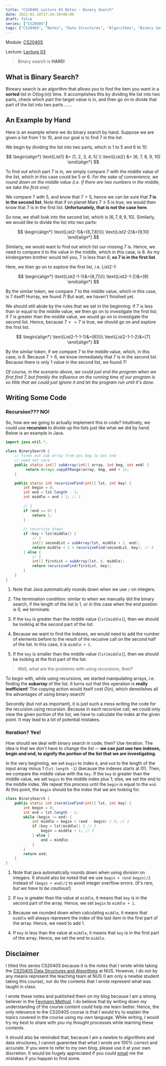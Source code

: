 ```yaml
---
title: "CS2040S Lecture 03 Notes - Binary Search"
date: 2022-01-18T17:34:18+08:00
draft: false
series: ["CS2040S"]
tags: ["CS2040S", "Notes", "Data Structures", "Algorithms", "Binary Search"]
---
```


Module: [CS2040S](../..)

Lecture: [Lecture 03](..)

> Binary search is **HARD**!

## What is Binary Search?

Bineary search is an algorithm that allows you to find the item you want in a **sorted** list in $O(\log(n))$ time. It accomplishes this by dividing the list into two parts, check which part the target value is in, and then go on to divide that part of the list into two parts ......

## An Example by Hand

Here is an example where we do binary search by hand. Suppose we are given a list from $1$ to $10$, and our goal is to find $7$ in the list. 

We begin by dividing the list into two parts, which is $1$ to $5$ and $6$ to $10$.

$$
\begin{align*}
\text{List1} &= [1, 2, 3, 4, 5] \\
\text{List2} &= [6, 7, 8, 9, 10]
\end{align*}
$$

To find out which part $7$ is in, we simply compare $7$ with the middle value of the list, which in this case could be $5$ or $6$. *For the sake of convenience, we round down on the middle value (i.e. if there are two numbers in the middle, we take the first one).*

We compare $7$ with $5$, and know that $7>5$, hence we can be sure that **$7$ is in the second list**. Note that if on planet Mars $7\leq5$ is true, we would then know that $7$ is in the first list. **Unfortunately, that is not the case here**. 

So now, we shall look into the second list, which is $[6, 7, 8, 9, 10]$. Similarly, we would like to divide the list into two parts:

$$
\begin{align*}
\text{List2-1}&=[6,7,8]\\\\
\text{List2-2}&=[9,10]
\end{align*}
$$

Similarly, we would want to find out which list our missing $7$ is. Hence, we need to compare it to the value in the middle, which in this case, is $8$. As my kindergarten brother would tell you, $7$ is less than $8$, **so $7$ is in the first list**. 

Here, we then go on to explore the first list, i.e. $\text{List2-1}$:

$$
\begin{align*}
\text{List2-1-1}&=[6,7]\\\\
\text{List2-1-2}&=[8]
\end{align*}
$$

By the similar token, we compare $7$ to the middle value, which in this case, is $7$ itself! Hurray, we found $7$! But wait, we haven't finished yet. 

We should still abide by the rules that we set in the beginning: if $7$ is less than or equal to the middle value, we then go on to investigate the first list; if $7$ is greater than the middle value, we would go on to investigate the second list. Hence, because $7<=7$ is true, we should go on and explore the first list. 

$$
\begin{align*}
\text{List2-1-1-1}&=[6]\\\\
\text{List2-1-1-2}&=[7]
\end{align*}
$$

By the similar token, if we compare $7$ to the middle value, which, in this case, is $6$. Because $7>6$, we know immediately that $7$ is in the second list. Because there is only 1 value in the second list, we found $7$!

*Of course, in the scenario above, we could just end the program when we first find $7$, but frankly the influence on the running time of our program is so little that we could just ignore it and let the program run until it's done.*

## Writing Some Code

### Recursion??? NO!

So, how are we going to actually implement this in code? Intuitively, we could use **recursion** to divide up the lists just like what we did by hand. Below is an example in Java. 

```java
import java.util.*;

class BinarySearch {
	// finds out sub array from pos beg to pos end
	// need not care
	public static int[] subArray(int[] array, int beg, int end) {
		 return Arrays.copyOfRange(array, beg, end + 1);
	}

	public static int recursiveFind(int[] lst, int key) {
		int begin = 0;
		int end = lst.length - 1;
		int middle = end / 2; // 1
		
		// 2
		if (end == 0) {
			return 1;
		}
		
		// recursive steps
		if (key > lst[middle]) {
			// 3
			int[] secondLst = subArray(lst, middle + 1, end);
			return middle + 1 + recursiveFind(secondLst, key); // 4
		} else {
			// 5
			int[] firstLst = subArray(lst, 0, middle);
			return recursiveFind(firstLst, key);
		}
	}
}
```

1. Note that Java automatically rounds down when we use `/` on integers.

2. The termination condition: similar to when we manually did the binary search, if the length of the list is $1$, or in this case when the end postion is $0$, we terminate.

3. If the `key` is greater than the middle value (`lst[middle]`), then we should be looking at the second part of the list.
4. Because we want to find the indexes, we would need to add the number of elements before to the result of the recusive call on the second half of the list. In this case, it is `middle + 1`.

5. If the `key` is smaller than the middle value (`lst[middle]`), then we should be looking at the first part of the list. 

> Well, what are the problems with using recursions, then?

To begin with, while using recursions, we started manipulating arrays, i.e. finding the **subarray** of the list. It turns out that this operation is **really inefficient**! The copying action would itself cost $O(n)$, which demolishes all the advantages of using binary search!

Secondly (but not as important), it is just such a mess writing the code for the recursion using recursion. Because in each recursive call, we could only view the given portion of the list, we have to calculate the index at the given point. It may lead to a lot of potential mistakes.

### Iteration? Yes!

How should we deal with binary search in code, then? Use iteration. The idea is that we don't have to change the list -- **we can just use two indexes, begin and end, to signify the portion of the list that we are investigating.** 

In the very beginning, we set `begin` to index `0`, and `end` to the length of the input array minus 1 (`lst.length -1`) (because the indexes starts at $0$!). Then, we compare the middle value with the `key`. If the `key` is greater than the middle value, we set `begin` to the middle index plus 1; else, we set the end to the middle index. We repeat this process until the `begin` is equal to the `end`. At this point, the `begin` should be the index that we are looking for. 

```java
class BinarySearch {
	public static int iterativeFind(int[] lst, int key) {
		int begin = 0;
		int end = lst.length - 1;
		while (begin != end) {
			int middle = begin + (end - begin) / 2; // 1
			if (key > lst[middle]) { // 2
				begin = middle + 1; // 3
			} else {
				end = middle;
			}
		}
		return end;
	}
}
```

1. Note that java automatically rounds down when using division on integers. It should also be noted that we use `begin + (end-begin)/2` instead of `(begin + end)/2` to avoid integer overflow errors. (*It's rare, but we have to be cautious!*)

2. If `key` is greater than the value at `middle`, it means that `key` is in the second part of the array. Hence, we set `begin` to `middle + 1`.

3. Because we rounded down when calculating `middle`, it means that `middle` will always represent the index of the last item in the first part of the array. Hence, we need to add 1.

4. If `key` is less than the value at `middle`, it means that `key` is in the first part of the array. Hence, we set the end to `middle`.

## Disclaimer

I titled this series CS2040S because it is the notes that I wrote while taking the [CS2040S Data Structures and Algorithms](https://nusmods.com/modules/CS2040S/data-structures-and-algorithms) at NUS. However, I do not by any means represent the teaching team at NUS (I am only a newbie student taking this course), nor do the contents that I wrote represent what was taught in class. 

I wrote these notes and published them on my blog because I am a strong believer in the [Feymann Method](https://en.wikipedia.org/wiki/Learning_by_teaching). I do believe that by writing down my understanding of the course content could help me learn better. Hence, the only relevance to the CS2040S course is that I would try to explain the topics covered in the course using my own language. While writing, I would try my best to share with you my thought processes while learning these contents. 

It should also be reminded that, because I am a newbie to algorithms and data structures, I cannot guarentee that what I wrote are 100% correct and accurate. If you were to refer to my own blog, please use it at your own discretion. It would be hugely appreciated if you could [email](mailto:xiuxuan.wang@u.nus.edu) me the mistakes if you happen to find some. 